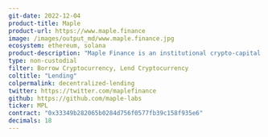 ```yaml
---
git-date: 2022-12-04
product-title: Maple
product-url: https://www.maple.finance
image: /images/output_md/www.maple.finance.jpg
ecosystem: ethereum, solana
product-description: "Maple Finance is an institutional crypto-capital network built on Ethereum and Solana. For Lenders, Maple offers a sustainable yield source through lending to diversified pools of crypto blue-chips."
type: non-custodial
filter: Borrow Cryptocurrency, Lend Cryptocurrency
coltitle: "Lending"
colpermalink: decentralized-lending
twitter: https://twitter.com/maplefinance
github: https://github.com/maple-labs
ticker: MPL
contract: "0x33349b282065b0284d756f0577fb39c158f935e6"
decimals: 18
---
```

